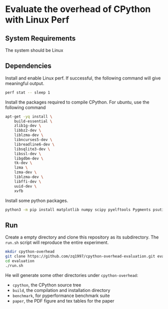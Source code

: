 # Evaluate the overhead of CPython with Linux Perf



## System Requirements

The system should be Linux

## Dependencies

Install and enable Linux perf. If successful, the following command will give meaningful output.

```sh
perf stat -- sleep 1
```

Install the packages required to compile CPython. For ubuntu, use the following command

```sh
apt-get -yq install \
    build-essential \
    zlib1g-dev \
    libbz2-dev \
    liblzma-dev \
    libncurses5-dev \
    libreadline6-dev \
    libsqlite3-dev \
    libssl-dev \
    libgdbm-dev \
    tk-dev \
    lzma \
    lzma-dev \
    liblzma-dev \
    libffi-dev \
    uuid-dev \
    xvfb
```

Install some python packages.

```sh
python3 -m pip install matplotlib numpy scipy pyelftools Pygments psutil
```

## Run

Create a empty directory and clone this repository as its subdirectory. The `run.sh` script will reproduce the entire experiment.

``` sh
mkdir cpython-overhead
git clone https://github.com/zq1997/cpython-overhead-evaluation.git evaluation
cd evaluation
./run.sh
```

He will generate some other directories under `cpython-overhead`:

- `cpython`, the CPython source tree
- `build`,  the compilation and installation directory
- `benchmark`, for pyperformance benchmark suite
- `paper`, the PDF figure and tex tables for the paper